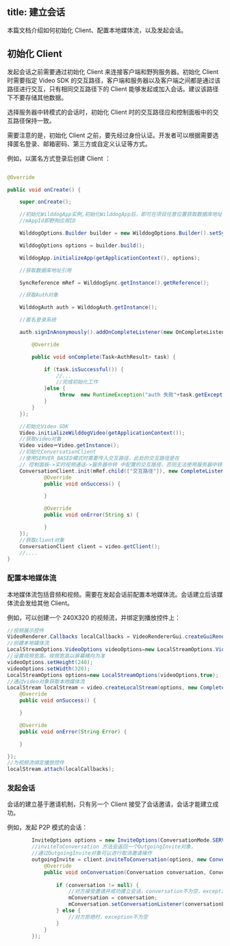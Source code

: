 ﻿title: 建立会话
---

本篇文档介绍如何初始化 Client、配置本地媒体流，以及发起会话。

## 初始化 Client

发起会话之前需要通过初始化 Client 来连接客户端和野狗服务器。初始化 Client 时需要指定 Video SDK 的交互路径，客户端和服务器以及客户端之间都是通过该路径进行交互，只有相同交互路径下的 Client 能够发起或加入会话。建议该路径下不要存储其他数据。

选择服务器中转模式的会话时，初始化 Client 时的交互路径应和控制面板中的交互路径保持一致。

需要注意的是，初始化 Client 之前，要先经过身份认证。开发者可以根据需要选择匿名登录、邮箱密码、第三方或自定义认证等方式。

例如，以匿名方式登录后创建 Client ：

```java

@Override

public void onCreate() { 

    super.onCreate(); 

    //初始化WilddogApp实例,初始化WilddogApp后，即可在项目任意位置获取数据库地址引用
    //mAppId即野狗应用ID

    WilddogOptions.Builder builder = new WilddogOptions.Builder().setSyncUrl("http://"+ mAppId +".wilddogio.com");

    WilddogOptions options = builder.build();

    WilddogApp.initializeApp(getApplicationContext(), options);

    //获取数据库地址引用

    SyncReference mRef = WilddogSync.getInstance().getReference();

    //获取Auth对象

    WilddogAuth auth = WilddogAuth.getInstance();

    //匿名登录系统

    auth.signInAnonymously().addOnCompleteListener(new OnCompleteListener<AuthResult>() {

        @Override

        public void onComplete(Task<AuthResult> task) {

            if (task.isSuccessful()) {
                //...
                //完成初始化工作 
            }else {
                 throw  new RuntimeException("auth 失败"+task.getException().getMessage());
            }
        }
    });

    //初始化Video SDK
    Video.initializeWilddogVideo(getApplicationContext());
    //获取video对象
    Video video＝Video.getInstance();
    //初始化ConversationClient
    //使用SERVER_BASED模式时需要传入交互路径，此处的交互路径是在 
    // 控制面板->实时视频通话->服务器中转 中配置的交互路径，否则无法使用服务器中转功能
    ConversationClient.init(mRef.child(["交互路径"]), new CompleteListener() {
            @Override
            public void onSuccess() {

            }

            @Override
            public void onError(String s) {

            }
    });
    //获取client对象
    ConversationClient client = video.getClient();
    //....
}

```


### 配置本地媒体流

本地媒体流包括音频和视频。需要在发起会话前配置本地媒体流。会话建立后该媒体流会发给其他 Client。

例如，可以创建一个 240X320 的视频流，并绑定到播放控件上：

```java
//视频展示控件
VideoRenderer.Callbacks localCallbacks = VideoRendererGui.createGuiRenderer(0, 0, 100, 75, RendererCommon.ScalingType.SCALE_ASPECT_FILL, true); 
//创建本地媒体流
LocalStreamOptions.VideoOptions videoOptions=new LocalStreamOptions.VideoOptions(true);
//设置视频宽高。视频宽高以屏幕横向为准
videoOptions.setHeight(240);
videoOptions.setWidth(320);
LocalStreamOptions options=new LocalStreamOptions(videoOptions,true);
//通过video对象获取本地媒体流
LocalStream localStream = video.createLocalStream(options, new CompleteListener() { 
    @Override 
    public void onSuccess() {

    } 

    @Override 
    public void onError(String Error) { 

    } 

}); 
//为视频流绑定播放控件
localStream.attach(localCallbacks);
```

### 发起会话

会话的建立基于邀请机制，只有另一个 Client 接受了会话邀请，会话才能建立成功。

例如，发起 P2P 模式的会话：

```java
        InviteOptions options = new InviteOptions(ConversationMode.SERVER_BASED, participants, stream);
        //inviteToConversation 方法会返回一个OutgoingInvite对象，
        //通过OutgoingInvite对象可以进行取消邀请操作
        outgoingInvite = client.inviteToConversation(options, new ConversationCallback() {
            @Override
            public void onConversation(Conversation conversation, ConversationException exception) {
            
                if (conversation != null) {
                    //对方接受邀请并成功建立会话，conversation不为空，exception为空
                    mConversation = conversation;
                    mConversation.setConversationListener(conversationListener);
                } else {
                    //对方拒绝时，exception不为空
                }
            }
        });
```


